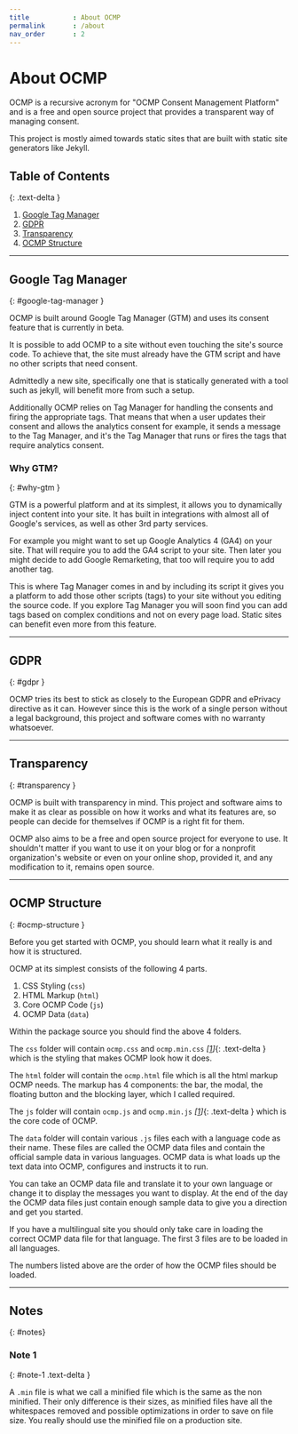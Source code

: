 ```yaml
---
title			: About OCMP
permalink		: /about
nav_order		: 2
---
```


# About OCMP

OCMP is a recursive acronym for "OCMP Consent Management Platform" and is a free and open source project that provides a transparent way of managing consent.

This project is mostly aimed towards static sites that are built with static site generators like Jekyll.

## Table of Contents
{: .text-delta }

1. [Google Tag Manager](#google-tag-manager)
2. [GDPR](#gdpr)
3. [Transparency](#transparency)
4. [OCMP Structure](#ocmp-structure)

----

## Google Tag Manager
{: #google-tag-manager }

OCMP is built around Google Tag Manager (GTM) and uses its consent feature that is currently in beta.

It is possible to add OCMP to a site without even touching the site's source code. To achieve that, the site must already have the GTM script and have no other scripts that need consent.

Admittedly a new site, specifically one that is statically generated with a tool such as jekyll, will benefit more from such a setup.

Additionally OCMP relies on Tag Manager for handling the consents and firing the appropriate tags. That means that when a user updates their consent and allows the analytics consent for example, it sends a message to the Tag Manager, and it's the Tag Manager that runs or fires the tags that require analytics consent.

### Why GTM?
{: #why-gtm }

GTM is a powerful platform and at its simplest, it allows you to dynamically inject content into your site. It has built in integrations with almost all of Google's services, as well as other 3rd party services.

For example you might want to set up Google Analytics 4 (GA4) on your site. That will require you to add the GA4 script to your site. Then later you might decide to add Google Remarketing, that too will require you to add another tag.

This is where Tag Manager comes in and by including its script it gives you a platform to add those other scripts (tags) to your site without you editing the source code.
If you explore Tag Manager you will soon find you can add tags based on complex conditions and not on every page load. Static sites can benefit even more from this feature.

----

## GDPR
{: #gdpr }

OCMP tries its best to stick as closely to the European GDPR and ePrivacy directive as it can. However since this is the work of a single person without a legal background, this project and software comes with no warranty whatsoever.

----

## Transparency
{: #transparency }

OCMP is built with transparency in mind. This project and software aims to make it as clear as possible on how it works and what its features are, so people can decide for themselves if OCMP is a right fit for them.

OCMP also aims to be a free and open source project for everyone to use. It shouldn't matter if you want to use it on your blog or for a nonprofit organization's website or even on your online shop, provided it, and any modification to it, remains open source.

----

## OCMP Structure
{: #ocmp-structure }

Before you get started with OCMP, you should learn what it really is and how it is structured.

OCMP at its simplest consists of the following 4 parts.

1. CSS Styling (`css`)
2. HTML Markup (`html`)
3. Core OCMP Code (`js`)
4. OCMP Data (`data`)

Within the package source you should find the above 4 folders.

The `css` folder will contain `ocmp.css` and `ocmp.min.css` _[[1](#note-1)]_{: .text-delta } which is the styling that makes OCMP look how it does.

The `html` folder will contain the `ocmp.html` file which is all the html markup OCMP needs. The markup has 4 components: the bar, the modal, the floating button and the blocking layer, which I called required.

The `js` folder will contain `ocmp.js` and `ocmp.min.js` _[[1](#note-1)]_{: .text-delta } which is the core code of OCMP.

The `data` folder will contain various `.js` files each with a language code as their name.
These files are called the OCMP data files and contain the official sample data in various languages. OCMP data is what loads up the text data into OCMP, configures and instructs it to run.

You can take an OCMP data file and translate it to your own language or change it to display the messages you want to display. At the end of the day the OCMP data files just contain enough sample data to give you a direction and get you started.

If you have a multilingual site you should only take care in loading the correct OCMP data file for that language. The first 3 files are to be loaded in all languages.

The numbers listed above are the order of how the OCMP files should be loaded.

----

## Notes
{: #notes}

### Note 1
{: #note-1 .text-delta }

A `.min` file is what we call a minified file which is the same as the non minified. Their only difference is their sizes, as minified files have all the whitespaces removed and possible optimizations in order to save on file size. You really should use the minified file on a production site.

